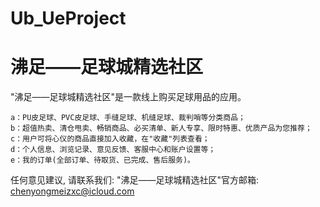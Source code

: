 # Ub_UeProject
# 沸足——足球城精选社区

  "沸足——足球城精选社区"是一款线上购买足球用品的应用。

    a：PU皮足球、PVC皮足球、手缝足球、机缝足球、裁判哨等分类商品；
    b：超值热卖、清仓甩卖、畅销商品、必买清单、新人专享、限时特惠、优质产品为您推荐；
    c：用户可将心仪的商品直接加入收藏，在"收藏"列表查看；
    d：个人信息、浏览记录、意见反馈、客服中心和账户设置等；
    e：我的订单(全部订单、待取货、已完成、售后服务)。

  任何意见建议, 请联系我们: 
  "沸足——足球城精选社区"官方邮箱: chenyongmeizxc@icloud.com
